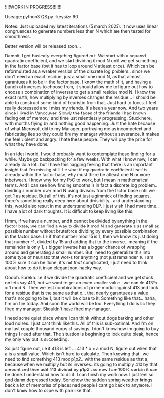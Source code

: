 !!!!WORK IN PROGRESS!!!!!!!

Useage: python3 QS.py -keysize 60

Notes: Just uploaded my latest iterations (5 march 2025). It now uses linear congruences to generate numbers less then N which are then tested for smoothness.

Better version will be released soon...

Damnit, I got basically everything figured out. We start with a squared quadratic coefficient, and we start dividing it mod N until we get something in the factor base (but it has to loop around N atleast once). 
Which can be reformulated as a weaker version of the discrete log problem.. since we don't need an exact residue, just a small one mod N, as that almost garantuees it to be in the factor base.
I know the math of it, and having a bunch of inverses to choose from, it should allow me to figure out how to choose a combination of inverses to get a small residue mod N. I know the exact math, how multiplying by inverses changes the residue .. I should be able to construct some kind of heuristic from that. Just hard to focus. I feel really depressed and I miss my friends. It's been a year now. And two years since I lived in Vancouver. Slowly the faces of the friends I had known fading out of memory, and time just relentlessly progressing. Stuck here, with months flying by and nothing good happening. Just the hate because of what Microsoft did to my Manager, portraying me as incompetent and fabricating lies so they could fire my manager without a severance. It makes me feel violent and angry. I hate these people. They will pay the price for what they have done.

In an ideal world, I would probably want to contemplate these finding for a while. Maybe go backpacking for a few weeks. With what I know now, I can already do a lot.. but I have this nagging feeling that there is an important insight that I'm missing still. I.e what if my quadratic coefficient itself is already within the factor base, why must there be atleast one N or more inbetween. I know why for my PoC to work, but I mean in mathematical terms. And I can see how finding smooths is in fact a discrete log problem..  dividing a number over mod N using divisors from the factor base until we get 1 as residue. But all of this, it's not just a gimmick of finding squares, there's something really deep here about divisibility.. and understanding this, would also result in me understanding DLP. I just wish I had more time.. I have a lot of dark thoughts. It is difficult to keep living like this. 

Hmm, if we have a number, and it cannot be divided by anything in the factor base, we can find a way to divide it mod N and generate a as small as possible number without bruteforce dividing by every possible combination in the factor base. I.e if that number mod 15 is 1, then we know its just doing that number -1, divided by 15 and adding that to the inverse.. meaning if the remainder is only 1, a bigger inverse has a bigger chance of wrapping around and generating a small number. But I need to generalize this into some type of heuristic that works for anything (not just remainder 1). I am 100% sure it can be done, it's not *that* complicated, I just need to think about how to do it in an elegant non-hacky way.

Ooooh. Eureka. I.e if we divide the quadratic coefficient and we get stuck on lets say 413, but we want to get an even smaller value.. we can do 413*x = 1 mod N. Then we test combinations of prime moduli against 413 and look for a residue that is the same as that x...  that nearly garantuees a value that's not going to be 1, but it will be close to it. Something like that... haha, I'm on fire today. And soon the world will be too. Everything I do is bc they fired my manager. Shouldn't have fired my manager.

I need some quiet place where I can think without dogs barking and other loud noises. I just cant think like this. All of this is sub-optimal. And I'm on my last couple thousand euros of savings. I don't know how im going to buy things I need after that. The situation is beginning to look quite bleak, hence my only way out is succeeding.

So just figure out, i.e if 413 is left ... 413 * x = a mod N, figure out when that a is a small value. Which isn't hard to calculate. Then knowing that.. we need to find something 413 mod p1*p2*..  with the same residue as that a, because when we multiply but its inverses.. its going to multiply 413 by that amount and then add 413 divided by p1*p2*.. so now I am 100% certain it can be done. I understand how to do it. I can finish my work now. I just feel so god damn depressed today. Somehow the sudden spring weather brings back a lot of memories of places nad people I cant go back to anymore. I don't know how to cope with pain like that.

